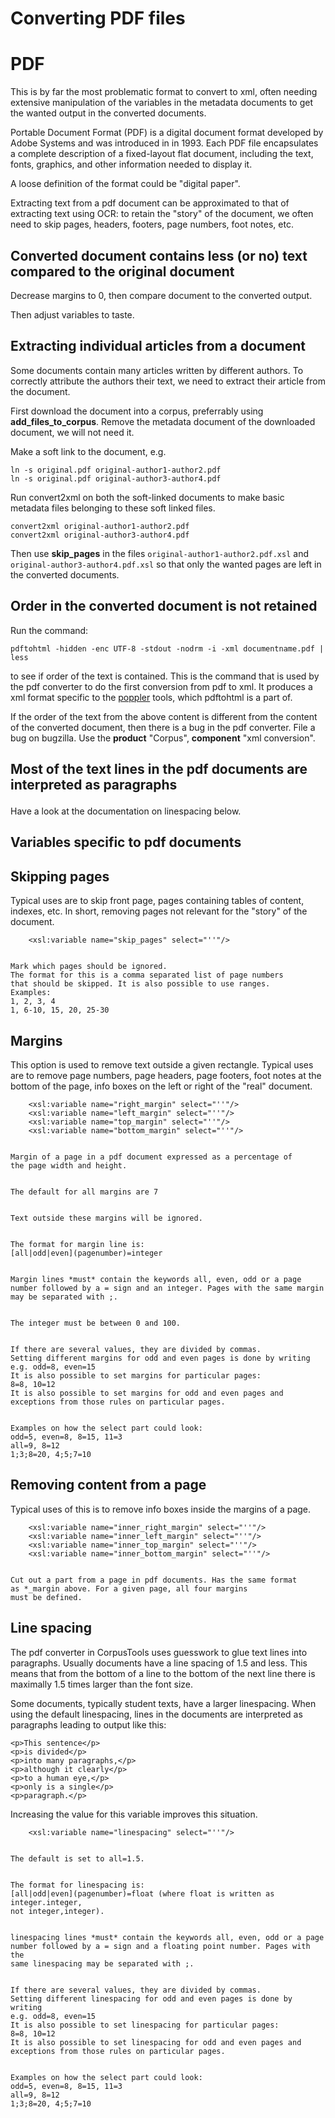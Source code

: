 Converting PDF files
=========
# PDF


This is by far the most problematic format to convert to xml, often needing extensive manipulation of the variables in the metadata documents to get the wanted output in the converted documents.


Portable Document Format (PDF) is a digital document format developed by Adobe Systems and was introduced in in 1993. Each PDF file encapsulates a complete description of a fixed-layout flat document, including the text, fonts, graphics, and other information needed to display it.


A loose definition of the format could be "digital paper".


Extracting text from a pdf document can be approximated to that of extracting text using OCR: to retain the "story" of the document, we often need to skip pages, headers, footers, page numbers, foot notes, etc.


## Converted document contains less (or no) text compared to the original document


Decrease margins to 0, then compare document to the converted output.


Then adjust variables to taste.


## Extracting individual articles from a document


Some documents contain many articles written by different authors. To correctly attribute the authors their text, we need to extract their article from the document.


First download the document into a corpus, preferrably using __add_files_to_corpus__. Remove the metadata document of the downloaded document, we will not need it.


Make a soft link to the document, e.g.


```
ln -s original.pdf original-author1-author2.pdf
ln -s original.pdf original-author3-author4.pdf
```


Run convert2xml on both the soft-linked documents to make basic metadata files belonging to these soft linked files.


```
convert2xml original-author1-author2.pdf
convert2xml original-author3-author4.pdf
```


Then use __skip_pages__ in the files `original-author1-author2.pdf.xsl` and `original-author3-author4.pdf.xsl` so that only the wanted pages are left in the converted documents.


## Order in the converted document is not retained


Run the command:
```
pdftohtml -hidden -enc UTF-8 -stdout -nodrm -i -xml documentname.pdf | less
```


to see if order of the text is contained. This is the command that is used by the pdf converter to do the first conversion from pdf to xml. It produces a xml format specific to the [poppler](https://poppler.freedesktop.org/) tools, which pdftohtml is a part of.


If the order of the text from the above content is different from the content of the converted document, then there is a bug in the pdf converter. File a bug on bugzilla. Use the **product**
"Corpus", **component**
"xml conversion".


## Most of the text lines in the pdf documents are interpreted as paragraphs <p>


Have a look at the documentation on linespacing below. 




## Variables specific to pdf documents


## Skipping pages


Typical uses are to skip front page, pages containing tables of content, indexes, etc. In short, removing pages not relevant for the "story" of the document.


```
    <xsl:variable name="skip_pages" select="''"/>


Mark which pages should be ignored.
The format for this is a comma separated list of page numbers
that should be skipped. It is also possible to use ranges.
Examples:
1, 2, 3, 4
1, 6-10, 15, 20, 25-30
```




## Margins


This option is used to remove text outside a given rectangle. Typical uses are to remove page numbers, page headers, page footers, foot notes at the bottom of the page, info boxes on the left or right of the "real" document.


```
    <xsl:variable name="right_margin" select="''"/>
    <xsl:variable name="left_margin" select="''"/>
    <xsl:variable name="top_margin" select="''"/>
    <xsl:variable name="bottom_margin" select="''"/>


Margin of a page in a pdf document expressed as a percentage of
the page width and height.


The default for all margins are 7


Text outside these margins will be ignored.


The format for margin line is:
[all|odd|even](pagenumber)=integer


Margin lines *must* contain the keywords all, even, odd or a page
number followed by a = sign and an integer. Pages with the same margin
may be separated with ;.


The integer must be between 0 and 100.


If there are several values, they are divided by commas.
Setting different margins for odd and even pages is done by writing
e.g. odd=8, even=15
It is also possible to set margins for particular pages:
8=8, 10=12
It is also possible to set margins for odd and even pages and
exceptions from those rules on particular pages.


Examples on how the select part could look:
odd=5, even=8, 8=15, 11=3
all=9, 8=12
1;3;8=20, 4;5;7=10
```


## Removing content from a page


Typical uses of this is to remove info boxes inside the margins of a page.


```
    <xsl:variable name="inner_right_margin" select="''"/>
    <xsl:variable name="inner_left_margin" select="''"/>
    <xsl:variable name="inner_top_margin" select="''"/>
    <xsl:variable name="inner_bottom_margin" select="''"/>


Cut out a part from a page in pdf documents. Has the same format
as *_margin above. For a given page, all four margins
must be defined.
```


## Line spacing


The pdf converter in CorpusTools uses guesswork to glue text lines into paragraphs. Usually documents have a line spacing of 1.5 and less. This means that from the bottom of a line to the bottom of the next line there is maximally 1.5 times larger than the font size.


Some documents, typically student texts, have a larger linespacing. When using the default linespacing, lines in the documents are interpreted as paragraphs leading to output like this:


```
<p>This sentence</p>
<p>is divided</p>
<p>into many paragraphs,</p>
<p>although it clearly</p>
<p>to a human eye,</p>
<p>only is a single</p>
<p>paragraph.</p>
```


Increasing the value for this variable improves this situation.


```
    <xsl:variable name="linespacing" select="''"/>


The default is set to all=1.5.


The format for linespacing is:
[all|odd|even](pagenumber)=float (where float is written as integer.integer,
not integer,integer).


linespacing lines *must* contain the keywords all, even, odd or a page
number followed by a = sign and a floating point number. Pages with the
same linespacing may be separated with ;.


If there are several values, they are divided by commas.
Setting different linespacing for odd and even pages is done by writing
e.g. odd=8, even=15
It is also possible to set linespacing for particular pages:
8=8, 10=12
It is also possible to set linespacing for odd and even pages and
exceptions from those rules on particular pages.


Examples on how the select part could look:
odd=5, even=8, 8=15, 11=3
all=9, 8=12
1;3;8=20, 4;5;7=10
```





